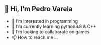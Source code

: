 ## 👋 Hi, I’m Pedro Varela

- 👀 I’m interested in programming
- 🌱 I’m currently learning python3.8 & C++
- 💞️ I’m looking to collaborate on games
- 📫 How to reach me ...

